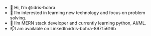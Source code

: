 - 👋 Hi, I’m @idris-bohra
- 👀 I’m interested in learning new technology and focus on problem solving.
- 🌱 I’m MERN stack developer and currently learning python, AI/ML.
- 📫I am available on LinkedIn:idris-bohra-89715616b


